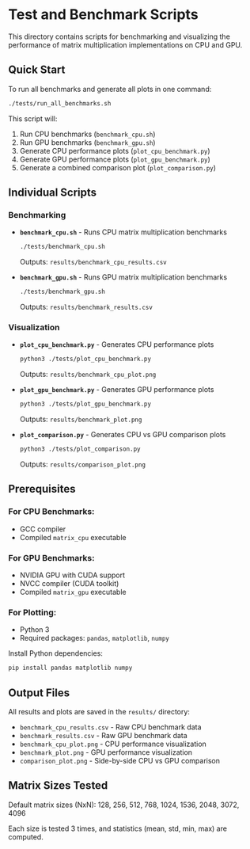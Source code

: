 # Test and Benchmark Scripts

This directory contains scripts for benchmarking and visualizing the performance of matrix multiplication implementations on CPU and GPU.

## Quick Start

To run all benchmarks and generate all plots in one command:

```bash
./tests/run_all_benchmarks.sh
```

This script will:
1. Run CPU benchmarks (`benchmark_cpu.sh`)
2. Run GPU benchmarks (`benchmark_gpu.sh`)
3. Generate CPU performance plots (`plot_cpu_benchmark.py`)
4. Generate GPU performance plots (`plot_gpu_benchmark.py`)
5. Generate a combined comparison plot (`plot_comparison.py`)

## Individual Scripts

### Benchmarking

- **`benchmark_cpu.sh`** - Runs CPU matrix multiplication benchmarks
  ```bash
  ./tests/benchmark_cpu.sh
  ```
  Outputs: `results/benchmark_cpu_results.csv`

- **`benchmark_gpu.sh`** - Runs GPU matrix multiplication benchmarks
  ```bash
  ./tests/benchmark_gpu.sh
  ```
  Outputs: `results/benchmark_results.csv`

### Visualization

- **`plot_cpu_benchmark.py`** - Generates CPU performance plots
  ```bash
  python3 ./tests/plot_cpu_benchmark.py
  ```
  Outputs: `results/benchmark_cpu_plot.png`

- **`plot_gpu_benchmark.py`** - Generates GPU performance plots
  ```bash
  python3 ./tests/plot_gpu_benchmark.py
  ```
  Outputs: `results/benchmark_plot.png`

- **`plot_comparison.py`** - Generates CPU vs GPU comparison plots
  ```bash
  python3 ./tests/plot_comparison.py
  ```
  Outputs: `results/comparison_plot.png`

## Prerequisites

### For CPU Benchmarks:
- GCC compiler
- Compiled `matrix_cpu` executable

### For GPU Benchmarks:
- NVIDIA GPU with CUDA support
- NVCC compiler (CUDA toolkit)
- Compiled `matrix_gpu` executable

### For Plotting:
- Python 3
- Required packages: `pandas`, `matplotlib`, `numpy`

Install Python dependencies:
```bash
pip install pandas matplotlib numpy
```

## Output Files

All results and plots are saved in the `results/` directory:

- `benchmark_cpu_results.csv` - Raw CPU benchmark data
- `benchmark_results.csv` - Raw GPU benchmark data
- `benchmark_cpu_plot.png` - CPU performance visualization
- `benchmark_plot.png` - GPU performance visualization
- `comparison_plot.png` - Side-by-side CPU vs GPU comparison

## Matrix Sizes Tested

Default matrix sizes (NxN): 128, 256, 512, 768, 1024, 1536, 2048, 3072, 4096

Each size is tested 3 times, and statistics (mean, std, min, max) are computed.

